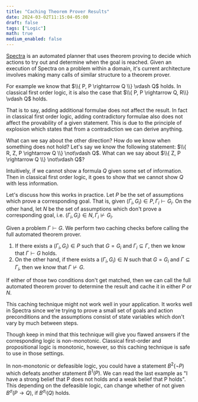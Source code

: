 ```yaml
---
title: "Caching Theorem Prover Results"
date: 2024-03-02T11:15:04-05:00
draft: false
tags: ["Logic"]
math: true
medium_enabled: false
---
```


[Spectra](https://github.com/rairlab/spectra) is an automated planner that uses theorem proving to decide which actions to try out and determine when the goal is reached. Given an execution of Spectra on a problem within a domain, it's current architecture involves making many calls of similar structure to a theorem prover.

For example we know that $\\{ P, P \rightarrow Q \\} \vdash Q$ holds. In classical first order logic, it is also the case that $\\{ P, P \rightarrow Q, R\\} \vdash Q$ holds. 

That is to say, adding additional formulae does not affect the result. In fact in classical first order logic, adding contradictory formulae also does not affect the provability of a given statement. This is due to the principle of explosion which states that from a contradiction we can derive anything.

What can we say about the other direction? How do we know when something does not hold? Let's say we know the following statement: $\\{ R, Z, P \rightarrow Q \\} \not\vdash Q$. What can we say about $\\{ Z, P \rightarrow Q \\} \not\vdash Q$?

Intuitively, if we cannot show a formula $Q$  given some set of information. Then in classical first order logic, it goes to show that we cannot show $Q$ with less information.

Let's discuss how this works in practice. Let $P$ be the set of assumptions which prove a corresponding goal. That is, given $(\Gamma_i, G_i) \in P, \Gamma_i \vdash G_i$. On the other hand, let $N$ be the set of assumptions which don't prove a corresponding goal, i.e. $(\Gamma_i, G_i) \in N, \Gamma_i \not\vdash G_i$.

Given a problem $\Gamma \vdash G$. We perform two caching checks before calling the full automated theorem prover. 

1) If there exists a $(\Gamma_i, G_i) \in P$ such that $G = G_i$ and $\Gamma_i \subseteq \Gamma$, then we know that $\Gamma \vdash G$ holds.
2) On the other hand, if there exists a $(\Gamma_i, G_i) \in N$ such that $G = G_i$ and $\Gamma \subseteq \Gamma_i$, then we know that $\Gamma \not\vdash G$.

If either of those two conditions don't get matched, then we can call the full automated theorem prover to determine the result and cache it in either $P$ or $N$.

This caching technique might not work well in your application. It works well in Spectra since we're trying to prove a small set of goals and action preconditions and the assumptions consist of state variables which don't vary by much between steps.

Though keep in mind that this technique will give you flawed answers if the corresponding logic is non-monotonic. Classical first-order and propositional logic is monotonic, however, so this caching technique is safe to use in those settings.

In non-monotonic or defeasible logic, you could have a statement $B^2(\neg P)$ which defeats another statement $B^1(P)$. We can read the last example as "I have a strong belief that P does not holds and a weak belief that P holds". This depending on the defeasible logic, can change whether of not given $B^\sigma(P \rightarrow Q)$, if $B^{\sigma_i}(Q)$ holds.



